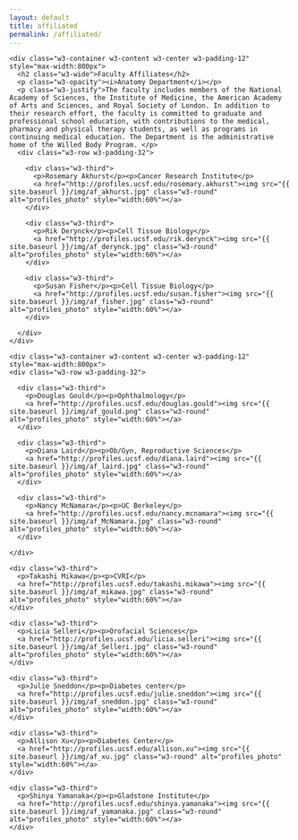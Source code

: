 ```yaml
---
layout: default
title: affiliated
permalink: /affiliated/
---
```

<!-- Page content -->

<div class="w3-content w3-padding" style="max-width:1564px">

<!-- The Faculty Section -->
    <div class="w3-container w3-content w3-center w3-padding-12" style="max-width:800px">
      <h2 class="w3-wide">Faculty Affiliates</h2>
      <p class="w3-opacity"><i>Anatomy Department</i></p>
      <p class="w3-justify">The faculty includes members of the National Academy of Sciences, the Institute of Medicine, the American Academy of Arts and Sciences, and Royal Society of London. In addition to their research effort, the faculty is committed to graduate and professional school education, with contributions to the medical, pharmacy and physical therapy students, as well as programs in continuing medical education. The Department is the administrative home of the Willed Body Program. </p>
      <div class="w3-row w3-padding-32">

        <div class="w3-third">
          <p>Rosemary Akhurst</p><p>Cancer Research Institute</p>
          <a href="http://profiles.ucsf.edu/rosemary.akhurst"><img src="{{ site.baseurl }}/img/af_akhurst.jpg" class="w3-round" alt="profiles_photo" style="width:60%"></a>
        </div>

        <div class="w3-third">
          <p>Rik Derynck</p><p>Cell Tissue Biology</p>
          <a href="http://profiles.ucsf.edu/rik.derynck"><img src="{{ site.baseurl }}/img/af_derynck.jpg" class="w3-round" alt="profiles_photo" style="width:60%"></a>
        </div>

        <div class="w3-third">
          <p>Susan Fisher</p><p>Cell Tissue Biology</p>
          <a href="http://profiles.ucsf.edu/susan.fisher"><img src="{{ site.baseurl }}/img/af_fisher.jpg" class="w3-round" alt="profiles_photo" style="width:60%"></a>
        </div>

      </div>
    </div>

    <div class="w3-container w3-content w3-center w3-padding-12" style="max-width:800px">
    <div class="w3-row w3-padding-32">

      <div class="w3-third">
        <p>Douglas Gould</p><p>Ophthalmology</p>
        <a href="http://profiles.ucsf.edu/douglas.gould"><img src="{{ site.baseurl }}/img/af_gould.png" class="w3-round" alt="profiles_photo" style="width:60%"></a>
      </div>

      <div class="w3-third">
        <p>Diana Laird</p><p>Ob/Gyn, Reproductive Sciences</p>
        <a href="http://profiles.ucsf.edu/diana.laird"><img src="{{ site.baseurl }}/img/af_laird.jpg" class="w3-round" alt="profiles_photo" style="width:60%"></a>
      </div>

      <div class="w3-third">
        <p>Nancy McNamara</p><p>UC Berkeley</p>
        <a href="http://profiles.ucsf.edu/nancy.mcnamara"><img src="{{ site.baseurl }}/img/af_McNamara.jpg" class="w3-round" alt="profiles_photo" style="width:60%"></a>
      </div>

    </div>
  </div>

  <div class="w3-container w3-content w3-center w3-padding-12" style="max-width:800px">
  <div class="w3-row w3-padding-32">

    <div class="w3-third">
      <p>Takashi Mikawa</p><p>CVRI</p>
      <a href="http://profiles.ucsf.edu/takashi.mikawa"><img src="{{ site.baseurl }}/img/af_mikawa.jpg" class="w3-round" alt="profiles_photo" style="width:60%"></a>
    </div>

    <div class="w3-third">
      <p>Licia Selleri</p><p>Orofacial Sciences</p>
      <a href="http://profiles.ucsf.edu/licia.selleri"><img src="{{ site.baseurl }}/img/af_Selleri.jpg" class="w3-round" alt="profiles_photo" style="width:60%"></a>
    </div>

    <div class="w3-third">
      <p>Julie Sneddon</p><p>Diabetes center</p>
      <a href="http://profiles.ucsf.edu/julie.sneddon"><img src="{{ site.baseurl }}/img/af_sneddon.jpg" class="w3-round" alt="profiles_photo" style="width:60%"></a>
    </div>

   </div>
  </div>

  <div class="w3-container w3-content w3-center w3-padding-12" style="max-width:800px">
  <div class="w3-row w3-padding-32">


    <div class="w3-third">
      <p>Allison Xu</p><p>Diabetes Center</p>
      <a href="http://profiles.ucsf.edu/allison.xu"><img src="{{ site.baseurl }}/img/af_xu.jpg" class="w3-round" alt="profiles_photo" style="width:60%"></a>
    </div>

    <div class="w3-third">
      <p>Shinya Yamanaka</p><p>Gladstone Institute</p>
      <a href="http://profiles.ucsf.edu/shinya.yamanaka"><img src="{{ site.baseurl }}/img/af_yamanaka.jpg" class="w3-round" alt="profiles_photo" style="width:60%"></a>
    </div>

   </div>
  </div>
